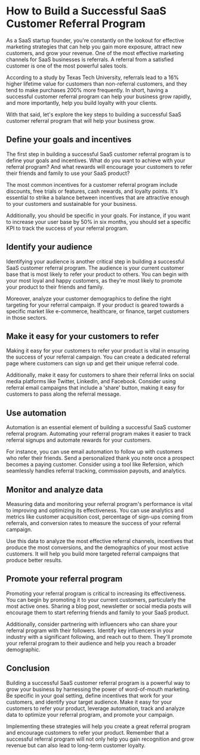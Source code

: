 # How to Build a Successful SaaS Customer Referral Program 

As a SaaS startup founder, you're constantly on the lookout for effective marketing strategies that can help you gain more exposure, attract new customers, and grow your revenue. One of the most effective marketing channels for SaaS businesses is referrals. A referral from a satisfied customer is one of the most powerful sales tools. 

According to a study by Texas Tech University, referrals lead to a 16% higher lifetime value for customers than non-referral customers, and they tend to make purchases 200% more frequently. In short, having a successful customer referral program can help your business grow rapidly, and more importantly, help you build loyalty with your clients. 

With that said, let's explore the key steps to building a successful SaaS customer referral program that will help your business grow. 

## Define your goals and incentives 

The first step in building a successful SaaS customer referral program is to define your goals and incentives. What do you want to achieve with your referral program? And what rewards will encourage your customers to refer their friends and family to use your SaaS product? 

The most common incentives for a customer referral program include discounts, free trials or features, cash rewards, and loyalty points. It's essential to strike a balance between incentives that are attractive enough to your customers and sustainable for your business. 

Additionally, you should be specific in your goals. For instance, if you want to increase your user base by 50% in six months, you should set a specific KPI to track the success of your referral program. 

## Identify your audience 

Identifying your audience is another critical step in building a successful SaaS customer referral program. The audience is your current customer base that is most likely to refer your product to others. You can begin with your most loyal and happy customers, as they're most likely to promote your product to their friends and family. 

Moreover, analyze your customer demographics to define the right targeting for your referral campaign. If your product is geared towards a specific market like e-commerce, healthcare, or finance, target customers in those sectors. 

## Make it easy for your customers to refer 

Making it easy for your customers to refer your product is vital in ensuring the success of your referral campaign. You can create a dedicated referral page where customers can sign up and get their unique referral code. 

Additionally, make it easy for customers to share their referral links on social media platforms like Twitter, LinkedIn, and Facebook. Consider using referral email campaigns that include a 'share' button, making it easy for customers to pass along the referral message. 

## Use automation 

Automation is an essential element of building a successful SaaS customer referral program. Automating your referral program makes it easier to track referral signups and automate rewards for your customers. 

For instance, you can use email automation to follow up with customers who refer their friends. Send a personalized thank you note once a prospect becomes a paying customer. Consider using a tool like Refersion, which seamlessly handles referral tracking, commission payouts, and analytics. 

## Monitor and analyze data 

Measuring data and monitoring your referral program's performance is vital to improving and optimizing its effectiveness. You can use analytics and metrics like customer acquisition cost, percentage of sign-ups coming from referrals, and conversion rates to measure the success of your referral campaign.

Use this data to analyze the most effective referral channels, incentives that produce the most conversions, and the demographics of your most active customers. It will help you build more targeted referral campaigns that produce better results. 

## Promote your referral program 

Promoting your referral program is critical to increasing its effectiveness. You can begin by promoting it to your current customers, particularly the most active ones. Sharing a blog post, newsletter or social media posts will encourage them to start referring friends and family to your SaaS product. 

Additionally, consider partnering with influencers who can share your referral program with their followers. Identify key influencers in your industry with a significant following, and reach out to them. They'll promote your referral program to their audience and help you reach a broader demographic. 

## Conclusion 

Building a successful SaaS customer referral program is a powerful way to grow your business by harnessing the power of word-of-mouth marketing. Be specific in your goal setting, define incentives that work for your customers, and identify your target audience. Make it easy for your customers to refer your product, leverage automation, track and analyze data to optimize your referral program, and promote your campaign. 

Implementing these strategies will help you create a great referral program and encourage customers to refer your product. Remember that a successful referral program will not only help you gain recognition and grow revenue but can also lead to long-term customer loyalty.